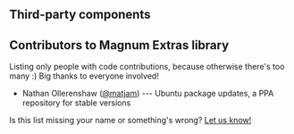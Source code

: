 Third-party components
----------------------

Contributors to Magnum Extras library
--------------------------------------

Listing only people with code contributions, because otherwise there's too many
:) Big thanks to everyone involved!

-   Nathan Ollerenshaw ([@matjam](https://github.com/matjam)) --- Ubuntu
    package updates, a PPA repository for stable versions

Is this list missing your name or something's wrong?
[Let us know!](http://magnum.graphics/contact/)
